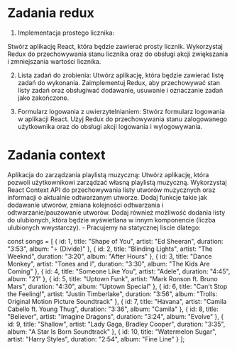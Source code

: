 # Zadania redux

1. Implementacja prostego licznika:

Stwórz aplikację React, która będzie zawierać prosty licznik. Wykorzystaj Redux do przechowywania stanu licznika oraz do obsługi akcji zwiększania i zmniejszania wartości licznika.

2. Lista zadań do zrobienia:
Utwórz aplikację, która będzie zawierać listę zadań do wykonania. Zaimplementuj Redux, aby przechowywać stan listy zadań oraz obsługiwać dodawanie, usuwanie i oznaczanie zadań jako zakończone.

3. Formularz logowania z uwierzytelnianiem:
Stwórz formularz logowania w aplikacji React. Użyj Redux do przechowywania stanu zalogowanego użytkownika oraz do obsługi akcji logowania i wylogowywania.

# Zadania context

Aplikacja do zarządzania playlistą muzyczną:
Utwórz aplikację, która pozwoli użytkownikowi zarządzać własną playlistą muzyczną. Wykorzystaj React Context API do przechowywania listy utworów muzycznych oraz informacji o aktualnie odtwarzanym utworze. Dodaj funkcje takie jak dodawanie utworów, zmiana kolejności odtwarzania i odtwarzanie/pauzowanie utworów. Dodaj również możliwość dodania listy do ulubionych, która będzie wyświetlana w innym komponencie (liczba ulubionych wwystarczy). - Pracujemy na statycznej liscie dlatego:

const songs = [
  {
    id: 1,
    title: "Shape of You",
    artist: "Ed Sheeran",
    duration: "3:53",
    album: "÷ (Divide)"
  },
  {
    id: 2,
    title: "Blinding Lights",
    artist: "The Weeknd",
    duration: "3:20",
    album: "After Hours"
  },
  {
    id: 3,
    title: "Dance Monkey",
    artist: "Tones and I",
    duration: "3:30",
    album: "The Kids Are Coming"
  },
  {
    id: 4,
    title: "Someone Like You",
    artist: "Adele",
    duration: "4:45",
    album: "21"
  },
  {
    id: 5,
    title: "Uptown Funk",
    artist: "Mark Ronson ft. Bruno Mars",
    duration: "4:30",
    album: "Uptown Special"
  },
  {
    id: 6,
    title: "Can't Stop the Feeling!",
    artist: "Justin Timberlake",
    duration: "3:56",
    album: "Trolls: Original Motion Picture Soundtrack"
  },
  {
    id: 7,
    title: "Havana",
    artist: "Camila Cabello ft. Young Thug",
    duration: "3:36",
    album: "Camila"
  },
  {
    id: 8,
    title: "Believer",
    artist: "Imagine Dragons",
    duration: "3:24",
    album: "Evolve"
  },
  {
    id: 9,
    title: "Shallow",
    artist: "Lady Gaga, Bradley Cooper",
    duration: "3:35",
    album: "A Star Is Born Soundtrack"
  },
  {
    id: 10,
    title: "Watermelon Sugar",
    artist: "Harry Styles",
    duration: "2:54",
    album: "Fine Line"
  }
];